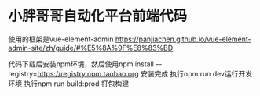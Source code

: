 # 小胖哥哥自动化平台前端代码
使用的框架是vue-element-admin  https://panjiachen.github.io/vue-element-admin-site/zh/guide/#%E5%8A%9F%E8%83%BD

代码下载后安装npm环境，然后使用npm install --registry=https://registry.npm.taobao.org 安装完成
执行npm run dev运行开发环境
执行npm run build:prod 打包构建